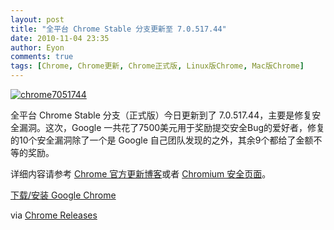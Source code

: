 ```yaml
---
layout: post
title: "全平台 Chrome Stable 分支更新至 7.0.517.44"
date: 2010-11-04 23:35
author: Eyon
comments: true
tags: [Chrome, Chrome更新, Chrome正式版, Linux版Chrome, Mac版Chrome]
---
```

<a href="http://img.chromi.org/2010/11/chrome7051744.png">![](http://img.chromi.org/2010/11/chrome7051744.png "chrome7051744")</a>

全平台 Chrome Stable 分支（正式版）今日更新到了 7.0.517.44，主要是修复安全漏洞。这次，Google 一共花了7500美元用于奖励提交安全Bug的爱好者，修复的10个安全漏洞除了一个是 Google 自己团队发现的之外，其余9个都给了金额不等的奖励。

详细内容请参考 [Chrome 官方更新博客](http://googlechromereleases.blogspot.com/2010/11/stable-channel-update.html)或者 [Chromium 安全页面](http://sites.google.com/a/chromium.org/dev/Home/chromium-security)。

[下载/安装 Google Chrome](http://www.chromi.org/chromedownload/)

via [Chrome Releases](http://googlechromereleases.blogspot.com/2010/11/stable-channel-update.html)
